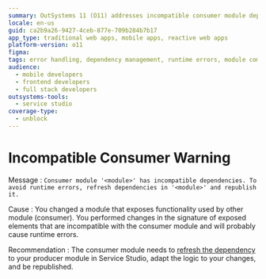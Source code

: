 ```yaml
---
summary: OutSystems 11 (O11) addresses incompatible consumer module dependencies by recommending a refresh and republish of affected modules.
locale: en-us
guid: ca2b9a26-9427-4ceb-877e-709b284b7b17
app_type: traditional web apps, mobile apps, reactive web apps
platform-version: o11
figma:
tags: error handling, dependency management, runtime errors, module compatibility, service studio tutorials
audience:
  - mobile developers
  - frontend developers
  - full stack developers
outsystems-tools:
  - service studio
coverage-type:
  - unblock
---
```


# Incompatible Consumer Warning

<a id="helpid-30183"></a>

Message
:   `Consumer module '<module>' has incompatible dependencies. To avoid runtime errors, refresh dependencies in '<module>' and republish it.`

Cause
:   You changed a module that exposes functionality used by other module (consumer). You performed changes in the signature of exposed elements that are incompatible with the consumer module and will probably cause runtime errors.

Recommendation
:   The consumer module needs to [refresh the dependency](../../../building-apps/reuse-and-refactor/handle-changes.md#refresh-dependencies) to your producer module in Service Studio, adapt the logic to your changes, and be republished.
